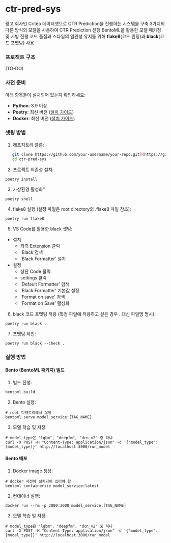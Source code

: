 # ctr-pred-sys
광고 회사인 Criteo 데이터셋으로 CTR Prediction을 진행하는 시스템을 구축
3가지의 다른 방식의 모델을 사용하여 CTR Prediction 진행
BentoML을 활용한 모델 패키징 및 서빙 진행
코드 품질과 스타일의 일관성 유지를 위해 **flake8**(코드 린팅)과 **black**(코드 포맷팅) 사용

### 프로젝트 구조
(TO-DO)


### 사전 준비

아래 항목들이 설치되어 있는지 확인하세요:

- **Python**: 3.9 이상
- **Poetry**: 최신 버전 ([설치 가이드](https://python-poetry.org/docs/))
- **Docker**: 최신 버전 ([설치 가이드](https://docs.docker.com/desktop/setup/install/mac-install/))

### 셋팅 방법
1. 레포지토리 클론:
```bash
   git clone https://github.com/your-username/your-repo.git](https://github.com/f-lab-edu/ctr-pred-sys.git
   cd ctr-pred-sys
```

2. 프로젝트 의존성 설치:
```
poetry install
```

3. 가상환경 활성화"
```
poetry shell
```

4. flake8 실행 (설정 파일은 root directory의 .flake8 파일 참조):
```
poetry run flake8
```

5. VS Code를 활용한 black 셋팅:
 - 설치
    - 좌측 Extension 클릭
    - 'Black'검색
    - 'Black Formatter' 설치
 - 설정
    - 상단 Code 클릭
    - settings 클릭
    - 'Default Formatter' 검색
    - 'Black Formatter' 기본값 설정
    - 'Format on save' 검색
    - 'Format on Save' 활성화
   
   

6. black 코드 포맷팅 적용 (특정 파일에 적용하고 싶은 경우 . 대신 파일명 명시):
```
poetry run black .
```

7. 포맷팅 확인:
```
poetry run black --check .
```


### 실행 방법
#### Bento (BentoML 패키지) 빌드
1. 빌드 진행:
```
bentoml build
```

2. Bento 실행:
```
# root 디렉토리에서 실행
bentoml serve model_service:[TAG_NAME]
```

3. 모델 학습 및 저장:
```
# model_type은 "lgbm", "deepfm", "dcn_v2" 중 하나
curl -X POST -H "Content-Type: application/json" -d '{"model_type": [model_type]}' http://localhost:3000/run_model
```

#### Bento 배포
1. Docker image 생성:
```
# docker 사전에 설치되어 있어야 함
bentoml containerize model_service:latest
```

2. 컨테이너 실행:
```
docker run --rm -p 3000:3000 model_service:[TAG_NAME]
```

3. 모델 학습 및 저장:
```
# model_type은 "lgbm", "deepfm", "dcn_v2" 중 하나
curl -X POST -H "Content-Type: application/json" -d '{"model_type": [model_type]}' http://localhost:3000/run_model
```